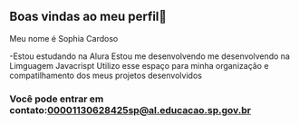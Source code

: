 ## Boas vindas ao meu perfil🖤

Meu nome é Sophia Cardoso

-Estou estudando na Alura
Estou me desenvolvendo me desenvolvendo na Limguagem Javacrispt
Utilizo esse espaço para minha organização e compatilhamento dos meus projetos desenvolvidos 
### Você pode entrar em contato:00001130628425sp@al.educacao.sp.gov.br
